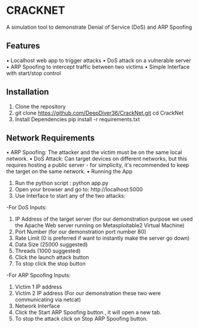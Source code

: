 # CRACKNET
A simulation tool to demonstrate Denial of Service (DoS) and ARP Spoofing
## Features
•	Localhost web app to trigger attacks
•	DoS attack on a vulnerable server
•	ARP Spoofing to intercept traffic between two victims
•	Simple Interface with start/stop control
## Installation
1.	Clone the repository
2.	git clone https://github.com/DeepDiver36/CrackNet.git
cd CrackNet
3.	Install Dependencies pip install -r requirements.txt
## Network Requirements
•	ARP Spoofing: The attacker and the victim must be on the same local network.
•	DoS Attack: Can target devices on different networks, but this requires hosting a public server - for simplicity, it's recommended to keep the target on the same network.
•	Running the App
1.	Run the python script : python app.py
2.	Open your browser and go to: http://localhost:5000
3.	Use Interface to start any of the two attacks:

-For DoS Inputs:
1.	IP Address of the target server (for our demonstration purpose we used the Apache Web server running on Metasploitable2 Virtual Machine)
2.	Port Number (for our demonstration port number 80)
3.	Rate Limit (0 is preferred if want to instantly make the server go down)
4.	Data Size (25000 suggested)
5.	Threads (1000 suggested)
6.	Click the launch attack button
7.	To stop click the stop button

   
-For ARP Spoofing Inputs:
1.	Victim 1 IP address
2.	Victim 2 IP address (For our demonstration these two were communicating via netcat)
3.	Network Interface
4.	Click the Start ARP Spoofing button , it will open a new tab.
5.	To stop the attack click on Stop ARP Spoofing button.

